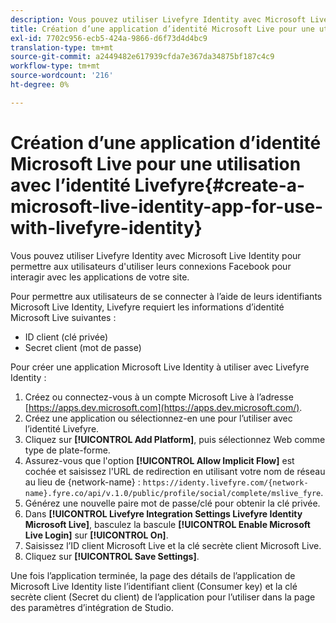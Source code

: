 ```yaml
---
description: Vous pouvez utiliser Livefyre Identity avec Microsoft Live Identity pour permettre aux utilisateurs d'utiliser leurs connexions Facebook pour interagir avec les applications de votre site.
title: Création d’une application d’identité Microsoft Live pour une utilisation avec l’identité Livefyre
exl-id: 7702c956-ecb5-424a-9866-d6f73d4d4bc9
translation-type: tm+mt
source-git-commit: a2449482e617939cfda7e367da34875bf187c4c9
workflow-type: tm+mt
source-wordcount: '216'
ht-degree: 0%

---
```


# Création d’une application d’identité Microsoft Live pour une utilisation avec l’identité Livefyre{#create-a-microsoft-live-identity-app-for-use-with-livefyre-identity}

Vous pouvez utiliser Livefyre Identity avec Microsoft Live Identity pour permettre aux utilisateurs d&#39;utiliser leurs connexions Facebook pour interagir avec les applications de votre site.

Pour permettre aux utilisateurs de se connecter à l’aide de leurs identifiants Microsoft Live Identity, Livefyre requiert les informations d’identité Microsoft Live suivantes :

* ID client (clé privée)
* Secret client (mot de passe)

Pour créer une application Microsoft Live Identity à utiliser avec Livefyre Identity :

1. Créez ou connectez-vous à un compte Microsoft Live à l’adresse [https://apps.dev.microsoft.com](https://apps.dev.microsoft.com/).
1. Créez une application ou sélectionnez-en une pour l’utiliser avec l’identité Livefyre.
1. Cliquez sur **[!UICONTROL Add Platform]**, puis sélectionnez Web comme type de plate-forme.
1. Assurez-vous que l&#39;option **[!UICONTROL Allow Implicit Flow]** est cochée et saisissez l&#39;URL de redirection en utilisant votre nom de réseau au lieu de {network-name} : `https://identy.livefyre.com/{network-name}.fyre.co/api/v.1.0/public/profile/social/complete/mslive_fyre`.
1. Générez une nouvelle paire mot de passe/clé pour obtenir la clé privée.
1. Dans **[!UICONTROL Livefyre Integration Settings Livefyre Identity Microsoft Live]**, basculez la bascule **[!UICONTROL Enable Microsoft Live Login]** sur **[!UICONTROL On]**.
1. Saisissez l’ID client Microsoft Live et la clé secrète client Microsoft Live.
1. Cliquez sur **[!UICONTROL Save Settings]**.

Une fois l’application terminée, la page des détails de l’application de Microsoft Live Identity liste l’identifiant client (Consumer key) et la clé secrète client (Secret du client) de l’application pour l’utiliser dans la page des paramètres d’intégration de Studio.
